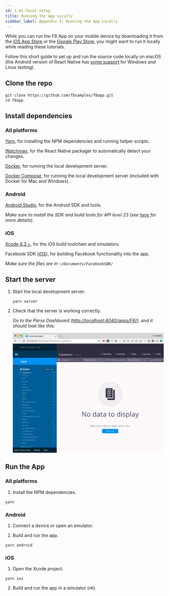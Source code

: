 ```yaml
---
id: 1-A1-local-setup
title: Running the App Locally
sidebar_label: Appendix I: Running the App Locally
---
```


While you can run the F8 App on your mobile device by downloading it from the [iOS App Store](https://itunes.apple.com/us/app/f8/id853467066) or the [Google Play Store](https://play.google.com/store/apps/details?id=com.facebook.f8), you might want to run it locally while reading these tutorials.

Follow this short guide to set up and run the source code locally on macOS (the Android version of React Native has [some support](http://facebook.github.io/react-native/docs/linux-windows-support.html#content) for Windows and Linux testing).

## Clone the repo

```
git clone https://github.com/fbsamples/f8app.git
cd f8app
```

## Install dependencies

### All platforms

[Yarn](https://yarnpkg.com/en/docs/install), for installing the NPM dependencies and running helper scripts.

[Watchman](https://facebook.github.io/watchman/docs/install.html), for the React Native packager to automatically detect your changes.

[Docker](https://docs.docker.com/engine/installation/), for running the local development server.

[Docker Compose](https://docs.docker.com/compose/install/), for running the local development server (included with Docker for Mac and Windows).

### Android

[Android Studio](https://developer.android.com/studio/install.html), for the Android SDK and tools.

_Make sure to install the SDK and build tools for API level 23 (see [here](https://facebook.github.io/react-native/docs/getting-started.html) for more details)._

### iOS

[Xcode 8.3 +](https://developer.apple.com/download/), for the iOS build toolchain and simulators.

Facebook SDK ([iOS](https://developers.facebook.com/docs/ios/)), for building Facebook functionality into the app.

_Make sure the files are in `~/Documents/FacebookSDK/`_

## Start the server


1. Start the local development server.

   ```
   yarn server
   ```

2. Check that the server is working correctly.

   _Go to the Parse Dashboard ([http://localhost:4040/apps/F8/](http://localhost:4040/apps/F8/)),
   and it should look like this:_

   <img src="/images/parse-dashboard@2x.png" width="800">

## Run the App

### All platforms

1. Install the NPM dependencies.

  ```
  yarn
  ```

### Android

1. Connect a device or open an emulator.

2. Build and run the app.

  ```
  yarn android
  ```

### iOS

1. Open the Xcode project.

  ```
  yarn ios
  ```

2. Build and run the app in a simulator (`⌘R`).
